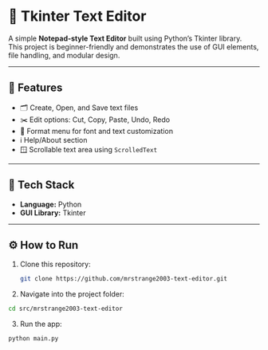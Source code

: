 # 📝 Tkinter Text Editor

A simple **Notepad-style Text Editor** built using Python’s Tkinter library.  
This project is beginner-friendly and demonstrates the use of GUI elements, file handling, and modular design.

---

## 🚀 Features
- 🗂️ Create, Open, and Save text files  
- ✂️ Edit options: Cut, Copy, Paste, Undo, Redo  
- 🎨 Format menu for font and text customization  
- ℹ️ Help/About section  
- 🪟 Scrollable text area using `ScrolledText`

---

## 🧰 Tech Stack
- **Language:** Python  
- **GUI Library:** Tkinter  

---

## ⚙️ How to Run
1. Clone this repository:
   ```bash
   git clone https://github.com/mrstrange2003-text-editor.git
   ```
2. Navigate into the project folder:
```bash
cd src/mrstrange2003-text-editor
```
3. Run the app:
```bash
python main.py
```
